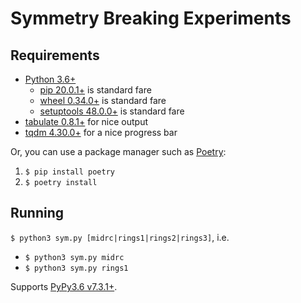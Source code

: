 # Symmetry Breaking Experiments

## Requirements

- [Python 3.6+](https://www.python.org)
  - [pip 20.0.1+](https://pypi.org/project/pip/) is standard fare
  - [wheel 0.34.0+](https://pypi.org/project/wheel/) is standard fare
  - [setuptools 48.0.0+](https://pypi.org/project/setuptools/) is standard fare
- [tabulate 0.8.1+](https://pypi.org/project/tabulate/) for nice output
- [tqdm 4.30.0+](https://pypi.org/project/tqdm/) for a nice progress bar

Or, you can use a package manager such as [Poetry](https://github.com/python-poetry/poetry):
1. `$ pip install poetry`
2. `$ poetry install`

## Running

`$ python3 sym.py [midrc|rings1|rings2|rings3]`, i.e.
- `$ python3 sym.py midrc`
- `$ python3 sym.py rings1`

Supports [PyPy3.6 v7.3.1+](https://www.pypy.org/).
